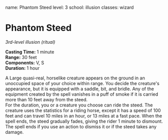 name: Phantom Steed
level: 3
school: illusion
classes: wizard

# Phantom Steed 

_3rd-level illusion (ritual)_ 

**Casting Time:** 1 minute    
**Range:** 30 feet    
**Components:** V, S    
**Duration:** 1 hour 

A Large quasi-real, horselike creature appears on the ground in an unoccupied space of your choice within range. You decide the creature's appearance, but it is equipped with a saddle, bit, and bridle. Any of the equipment created by the spell vanishes in a puff of smoke if it is carried more than 10 feet away from the steed.    
For the duration, you or a creature you choose can ride the steed. The creature uses the statistics for a riding horse, except it has a speed of 100 feet and can travel 10 miles in an hour, or 13 miles at a fast pace. When the spell ends, the steed gradually fades, giving the rider 1 minute to dismount. The spell ends if you use an action to dismiss it or if the steed takes any damage.